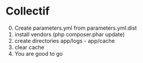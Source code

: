 Collectif
=========

0. Create parameters.yml from parameters.yml.dist
1. install vendors (php composer.phar update)
2. create directories app/logs - app/cache
3. clear cache
4. You are good to go
